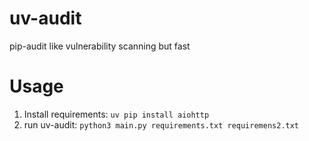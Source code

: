 # uv-audit
pip-audit like vulnerability scanning but fast

# Usage
1. Install requirements: `uv pip install aiohttp`
2. run uv-audit: `python3 main.py requirements.txt requiremens2.txt`